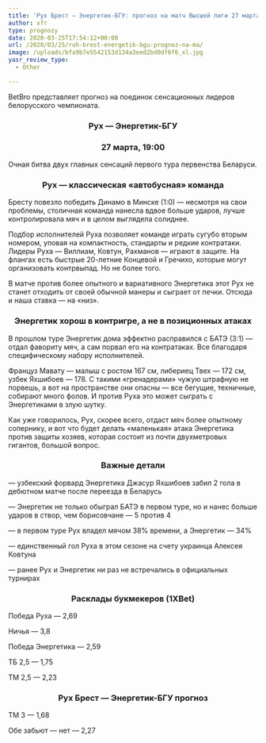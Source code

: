 ```yaml
---
title: 'Рух Брест — Энергетик-БГУ: прогноз на матч Высшей лиги 27 марта'
author: xfr
type: prognozy
date: 2020-03-25T17:54:12+00:00
url: /2020/03/25/ruh-brest-energetik-bgu-prognoz-na-ma/
image: /uploads/bfa9b7e5542153d134a3eed2bd0df6f6_xl.jpg
yasr_review_type:
  - Other

---
```

BetBro представляет прогноз на поединок сенсационных лидеров белорусского чемпионата.

<h3 style="text-align: center">
  Рух &#8212; Энергетик-БГУ
</h3>

<h3 style="text-align: center">
  27 марта, 19:00
</h3>

Очная битва двух главных сенсаций первого тура первенства Беларуси.

<h3 style="text-align: center">
  Рух &#8212; классическая «автобусная» команда
</h3>

Бресту повезло победить Динамо в Минске (1:0) &#8212; несмотря на свои проблемы, столичная команда нанесла вдвое больше ударов, лучше контролировала мяч и в целом выглядела солиднее.

Подбор исполнителей Руха позволяет команде играть сугубо вторым номером, уповая на компактность, стандарты и редкие контратаки. Лидеры Руха &#8212; Виллиам, Ковтун, Рахманов &#8212; играют в защите. На флангах есть быстрые 20-летние Концевой и Гречихо, которые могут организовать контрвыпад. Но не более того.

В матче против более опытного и вариативного Энергетика этот Рух не станет отходить от своей обычной манеры и сыграет от печки. Отсюда и наша ставка &#8212; на «низ».

<h3 style="text-align: center">
  <strong>Энергетик хорош в контригре, а не в позиционных атаках</strong>
</h3>

В прошлом туре Энергетик дома эффектно расправился с БАТЭ (3:1) &#8212; отдал фавориту мяч, а сам порвал его на контратаках. Все благодаря специфическому набору исполнителей.

Француз Мавату &#8212; малыш с ростом 167 см, либериец Твех &#8212; 172 см, узбек Яхшибоев &#8212; 178. С такими «гренадерами» чужую штрафную не порвешь, а вот на пространстве они опасны &#8212; все бегущие, техничные, собирают много фолов. И против Руха это может сыграть с Энергетиками в злую шутку.

Как уже говорилось, Рух, скорее всего, отдаст мяч более опытному сопернику, и вот что будет делать «маленькая» атака Энергетика против защиты хозяев, которая состоит из почти двухметровых гигантов, большой вопрос.

<h3 style="text-align: center">
  <strong>Важные детали</strong>
</h3>

&#8212; узбекский форвард Энергетика Джасур Яхшибоев забил 2 гола в дебютном матче после переезда в Беларусь

&#8212; Энергетик не только обыграл БАТЭ в первом туре, но и нанес больше ударов в створ, чем борисовчане &#8212; 5 против 4

&#8212; в первом туре Рух владел мячом 38% времени, а Энергетик &#8212; 34%

&#8212; единственный гол Руха в этом сезоне на счету украинца Алексея Ковтуна

&#8212; ранее Рух и Энергетик ни раз не встречались в официальных турнирах

<h3 style="text-align: center">
  <strong>Расклады букмекеров (1XBet)</strong>
</h3>

Победа Руха &#8212; 2,69

Ничья &#8212; 3,8

Победа Энергетика &#8212; 2,59

ТБ 2,5 &#8212; 1,75

ТМ 2,5 &#8212; 2,23

<h3 style="text-align: center">
  Рух Брест &#8212; Энергетик-БГУ прогноз
</h3>

ТМ 3 &#8212; 1,68

Обе забьют &#8212; нет &#8212; 2,27